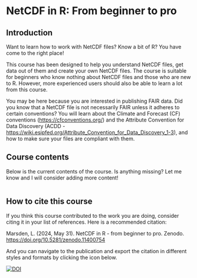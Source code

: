 # NetCDF in R: From beginner to pro

## Introduction

Want to learn how to work with NetCDF files? Know a bit of R? You have come to the right place!

This course has been designed to help you understand NetCDF files, get data out of them and create your own NetCDF files. The course is suitable for beginners who know nothing about NetCDF files and those who are new to R. However, more experienced users should also be able to learn a lot from this course.

You may be here because you are interested in publishing FAIR data. Did you know that a NetCDF file is not necessarily FAIR unless it adheres to certain conventions? You will learn about the Climate and Forecast (CF) conventions (https://cfconventions.org/) and the Attribute Convention for Data Discovery (ACDD - https://wiki.esipfed.org/Attribute_Convention_for_Data_Discovery_1-3), and how to make sure your files are compliant with them.

## Course contents

Below is the current contents of the course. Is anything missing? Let me know and I will consider adding more content!

```{tableofcontents}
```

## How to cite this course

If you think this course contributed to the work you are doing, consider citing it in your list of references. Here is a recommended citation:

Marsden, L. (2024, May 31). NetCDF in R - from beginner to pro. Zenodo. https://doi.org/10.5281/zenodo.11400754

And you can navigate to the publication and export the citation in different styles and formats by clicking the icon below.

[![DOI](https://zenodo.org/badge/DOI/10.5281/zenodo.11400754.svg)](https://doi.org/10.5281/zenodo.11400754)